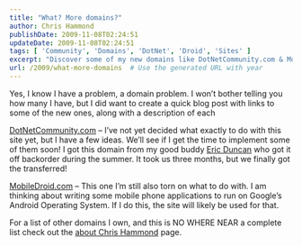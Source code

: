 ```yaml
---
title: "What? More domains?"
author: Chris Hammond
publishDate: 2009-11-08T02:24:51
updateDate: 2009-11-08T02:24:51
tags: [ 'Community', 'Domains', 'DotNet', 'Droid', 'Sites' ]
excerpt: "Discover some of my new domains like DotNetCommunity.com & MobileDroid.com in this blog post. Stay tuned for updates on my website plans!"
url: /2009/what-more-domains  # Use the generated URL with year
---
```

<p>Yes, I know I have a problem, a domain problem. I won’t bother telling you how many I have, but I did want to create a quick blog post with links to some of the new ones, along with a description of each</p>  <p><a href="https://www.dotnetcommunity.com/" target="_blank">DotNetCommunity.com</a> – I’ve not yet decided what exactly to do with this site yet, but I have a few ideas. We’ll see if I get the time to implement some of them soon! I got this domain from my good buddy <a href="https://www.eduncan911.com/" target="_blank">Eric Duncan</a> who got it off backorder during the summer. It took us three months, but we finally got the transferred!</p>  <p><a href="https://www.mobiledroid.com/" target="_blank">MobileDroid.com</a> – This one I’m still also torn on what to do with. I am thinking about writing some mobile phone applications to run on Google’s Android Operating System. If I do this, the site will likely be used for that.</p>  <p>For a list of other domains I own, and this is NO WHERE NEAR a complete list check out the <a href="https://www.chrishammond.com/about">about Chris Hammond</a> page.</p>

